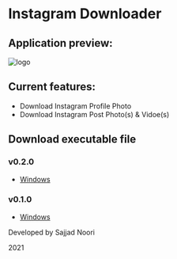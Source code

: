 # Instagram Downloader

## Application preview:

![logo](https://s21.picofile.com/file/8442295926/downloader.PNG)

## Current features:

* Download Instagram Profile Photo
* Download Instagram Post Photo(s) & Vidoe(s)

## Download executable file

### v0.2.0
* [Windows](https://mega.nz/file/5F1TzKRY#5Ah1s30yEWt_jsAdcELnotkydgY97NC_gXCO4YcA_r0)

### v0.1.0
* [Windows](https://mega.nz/file/lY8gECzQ#pYwCTeV_y06LniIcK11mRXMa3gRf6gD1QrbzdBrsPY4)

Developed by Sajjad Noori

2021
